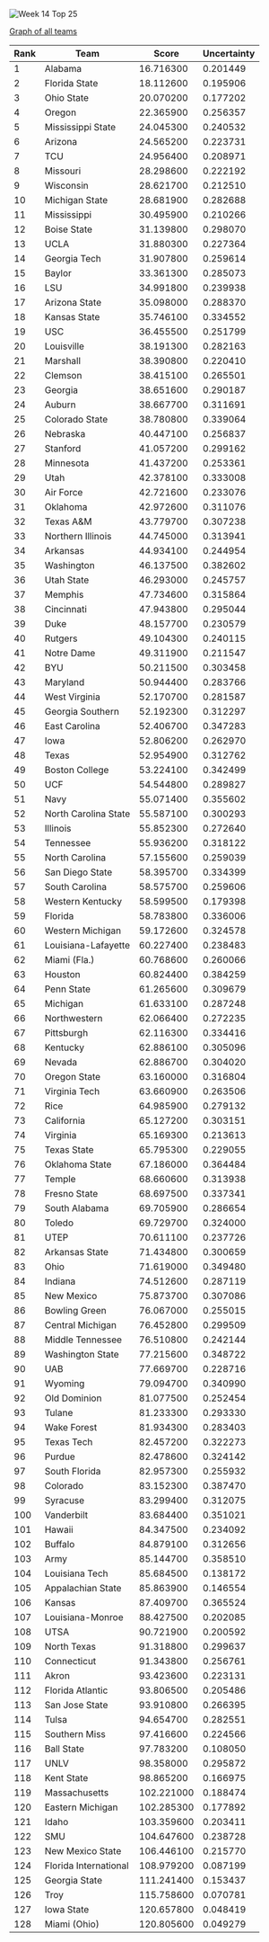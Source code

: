 ![Week 14 Top 25](img/week13-top24.png)

[Graph of all teams](img/week14.png)

 Rank | Team                           | Score      | Uncertainty
------|--------------------------------|------------|------------
    1 | Alabama                   |  16.716300 |   0.201449
    2 | Florida State             |  18.112600 |   0.195906
    3 | Ohio State                |  20.070200 |   0.177202
    4 | Oregon                    |  22.365900 |   0.256357
    5 | Mississippi State         |  24.045300 |   0.240532
    6 | Arizona                   |  24.565200 |   0.223731
    7 | TCU                       |  24.956400 |   0.208971
    8 | Missouri                  |  28.298600 |   0.222192
    9 | Wisconsin                 |  28.621700 |   0.212510
   10 | Michigan State            |  28.681900 |   0.282688
   11 | Mississippi               |  30.495900 |   0.210266
   12 | Boise State               |  31.139800 |   0.298070
   13 | UCLA                      |  31.880300 |   0.227364
   14 | Georgia Tech              |  31.907800 |   0.259614
   15 | Baylor                    |  33.361300 |   0.285073
   16 | LSU                       |  34.991800 |   0.239938
   17 | Arizona State             |  35.098000 |   0.288370
   18 | Kansas State              |  35.746100 |   0.334552
   19 | USC                       |  36.455500 |   0.251799
   20 | Louisville                |  38.191300 |   0.282163
   21 | Marshall                  |  38.390800 |   0.220410
   22 | Clemson                   |  38.415100 |   0.265501
   23 | Georgia                   |  38.651600 |   0.290187
   24 | Auburn                    |  38.667700 |   0.311691
   25 | Colorado State            |  38.780800 |   0.339064
   26 | Nebraska                  |  40.447100 |   0.256837
   27 | Stanford                  |  41.057200 |   0.299162
   28 | Minnesota                 |  41.437200 |   0.253361
   29 | Utah                      |  42.378100 |   0.333008
   30 | Air Force                 |  42.721600 |   0.233076
   31 | Oklahoma                  |  42.972600 |   0.311076
   32 | Texas A&M                 |  43.779700 |   0.307238
   33 | Northern Illinois         |  44.745000 |   0.313941
   34 | Arkansas                  |  44.934100 |   0.244954
   35 | Washington                |  46.137500 |   0.382602
   36 | Utah State                |  46.293000 |   0.245757
   37 | Memphis                   |  47.734600 |   0.315864
   38 | Cincinnati                |  47.943800 |   0.295044
   39 | Duke                      |  48.157700 |   0.230579
   40 | Rutgers                   |  49.104300 |   0.240115
   41 | Notre Dame                |  49.311900 |   0.211547
   42 | BYU                       |  50.211500 |   0.303458
   43 | Maryland                  |  50.944400 |   0.283766
   44 | West Virginia             |  52.170700 |   0.281587
   45 | Georgia Southern          |  52.192300 |   0.312297
   46 | East Carolina             |  52.406700 |   0.347283
   47 | Iowa                      |  52.806200 |   0.262970
   48 | Texas                     |  52.954900 |   0.312762
   49 | Boston College            |  53.224100 |   0.342499
   50 | UCF                       |  54.544800 |   0.289827
   51 | Navy                      |  55.071400 |   0.355602
   52 | North Carolina State      |  55.587100 |   0.300293
   53 | Illinois                  |  55.852300 |   0.272640
   54 | Tennessee                 |  55.936200 |   0.318122
   55 | North Carolina            |  57.155600 |   0.259039
   56 | San Diego State           |  58.395700 |   0.334399
   57 | South Carolina            |  58.575700 |   0.259606
   58 | Western Kentucky          |  58.599500 |   0.179398
   59 | Florida                   |  58.783800 |   0.336006
   60 | Western Michigan          |  59.172600 |   0.324578
   61 | Louisiana-Lafayette       |  60.227400 |   0.238483
   62 | Miami (Fla.)              |  60.768600 |   0.260066
   63 | Houston                   |  60.824400 |   0.384259
   64 | Penn State                |  61.265600 |   0.309679
   65 | Michigan                  |  61.633100 |   0.287248
   66 | Northwestern              |  62.066400 |   0.272235
   67 | Pittsburgh                |  62.116300 |   0.334416
   68 | Kentucky                  |  62.886100 |   0.305096
   69 | Nevada                    |  62.886700 |   0.304020
   70 | Oregon State              |  63.160000 |   0.316804
   71 | Virginia Tech             |  63.660900 |   0.263506
   72 | Rice                      |  64.985900 |   0.279132
   73 | California                |  65.127200 |   0.303151
   74 | Virginia                  |  65.169300 |   0.213613
   75 | Texas State               |  65.795300 |   0.229055
   76 | Oklahoma State            |  67.186000 |   0.364484
   77 | Temple                    |  68.660600 |   0.313938
   78 | Fresno State              |  68.697500 |   0.337341
   79 | South Alabama             |  69.705900 |   0.286654
   80 | Toledo                    |  69.729700 |   0.324000
   81 | UTEP                      |  70.611100 |   0.237726
   82 | Arkansas State            |  71.434800 |   0.300659
   83 | Ohio                      |  71.619000 |   0.349480
   84 | Indiana                   |  74.512600 |   0.287119
   85 | New Mexico                |  75.873700 |   0.307086
   86 | Bowling Green             |  76.067000 |   0.255015
   87 | Central Michigan          |  76.452800 |   0.299509
   88 | Middle Tennessee          |  76.510800 |   0.242144
   89 | Washington State          |  77.215600 |   0.348722
   90 | UAB                       |  77.669700 |   0.228716
   91 | Wyoming                   |  79.094700 |   0.340990
   92 | Old Dominion              |  81.077500 |   0.252454
   93 | Tulane                    |  81.233300 |   0.293330
   94 | Wake Forest               |  81.934300 |   0.283403
   95 | Texas Tech                |  82.457200 |   0.322273
   96 | Purdue                    |  82.478600 |   0.324142
   97 | South Florida             |  82.957300 |   0.255932
   98 | Colorado                  |  83.152300 |   0.387470
   99 | Syracuse                  |  83.299400 |   0.312075
  100 | Vanderbilt                |  83.684400 |   0.351021
  101 | Hawaii                    |  84.347500 |   0.234092
  102 | Buffalo                   |  84.879100 |   0.312656
  103 | Army                      |  85.144700 |   0.358510
  104 | Louisiana Tech            |  85.684500 |   0.138172
  105 | Appalachian State         |  85.863900 |   0.146554
  106 | Kansas                    |  87.409700 |   0.365524
  107 | Louisiana-Monroe          |  88.427500 |   0.202085
  108 | UTSA                      |  90.721900 |   0.200592
  109 | North Texas               |  91.318800 |   0.299637
  110 | Connecticut               |  91.343800 |   0.256761
  111 | Akron                     |  93.423600 |   0.223131
  112 | Florida Atlantic          |  93.806500 |   0.205486
  113 | San Jose State            |  93.910800 |   0.266395
  114 | Tulsa                     |  94.654700 |   0.282551
  115 | Southern Miss             |  97.416600 |   0.224566
  116 | Ball State                |  97.783200 |   0.108050
  117 | UNLV                      |  98.358000 |   0.295872
  118 | Kent State                |  98.865200 |   0.166975
  119 | Massachusetts             | 102.221000 |   0.188474
  120 | Eastern Michigan          | 102.285300 |   0.177892
  121 | Idaho                     | 103.359600 |   0.203411
  122 | SMU                       | 104.647600 |   0.238728
  123 | New Mexico State          | 106.446100 |   0.215770
  124 | Florida International     | 108.979200 |   0.087199
  125 | Georgia State             | 111.241400 |   0.153437
  126 | Troy                      | 115.758600 |   0.070781
  127 | Iowa State                | 120.657800 |   0.048419
  128 | Miami (Ohio)              | 120.805600 |   0.049279
